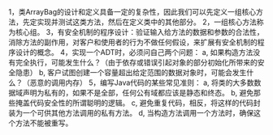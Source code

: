 1，类ArrayBag的设计和定义具备一定的复杂性，因此我们可以先定义一组核心方法，先定实现并测试这类方法，然后在定义类中的其他部分。
2，一组核心方法称为核心组。
3，有安全机制的程序设计：验证输入给方法的数据和参数的合法性，消除方法的副作用，对客户和使用者的行为不做任何假设，来扩展有安全机制的程序设计的概念。
4，实现一个ADT时，必须问自己两个问题：
    a, 如果构造方法没有完全执行，可能发生什么？（由于依存或错误引起对象的部分初始化所带来的安全隐患）
    b, 客户试图创建一个容量超出给定范围的数据对象时，可能会发生什么？（恶意的调用内存）
5，编写Java代码的某些常见准则：
    a, 将类的大多数数据域声明为私有的，如果不是全部，任何公有域都应该是静态和终态。 
    b, 避免那些掩盖代码安全性的所谓聪明的逻辑。
    c, 避免重复代码，相反，将这样的代码封装为一个可供其他方法调用的私有方法。
    d, 当构造方法调用一个方法时，确保这个方法不能被重写。
